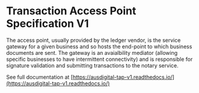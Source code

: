 # Transaction Access Point Specification V1

The access point, usually provided by the ledger vendor, is the service gateway for a given business and so hosts the end-point to which business documents are sent.  The gateway is an avaialbility mediator (allowing specific businesses to have intermittent connectivity) and is responsible for signature validation and submitting transactions to the notary service.

See full documentation at [https://ausdigital-tap-v1.readthedocs.io/](https://ausdigital-tap-v1.readthedocs.io/)
